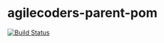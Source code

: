 agilecoders-parent-pom
======================

[![Build Status](https://travis-ci.org/agile-coders/agilecoders-parent-pom.png?branch=master)](https://travis-ci.org/agile-coders/agilecoders-parent-pom)
